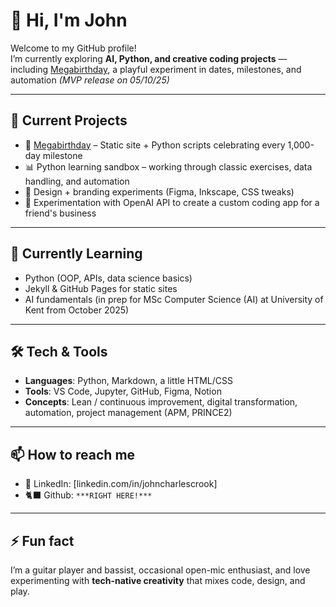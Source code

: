 # 👋 Hi, I'm John  

Welcome to my GitHub profile!  
I’m currently exploring **AI, Python, and creative coding projects** — including [Megabirthday](https://megabirthday.me), a playful experiment in dates, milestones, and automation *(MVP release on 05/10/25)*

---

## 🔭 Current Projects
- 🎂 [Megabirthday](https://github.com/Vazool/megabirthday) – Static site + Python scripts celebrating every 1,000-day milestone
- 📊 Python learning sandbox – working through classic exercises, data handling, and automation
- 🎨 Design + branding experiments (Figma, Inkscape, CSS tweaks)
- 💬 Experimentation with OpenAI API to create a custom coding app for a friend's business

---

## 🌱 Currently Learning
- Python (OOP, APIs, data science basics)
- Jekyll & GitHub Pages for static sites
- AI fundamentals (in prep for MSc Computer Science (AI) at University of Kent from October 2025)

---

## 🛠️ Tech & Tools
- **Languages**: Python, Markdown, a little HTML/CSS  
- **Tools**: VS Code, Jupyter, GitHub, Figma, Notion  
- **Concepts**: Lean / continuous improvement, digital transformation, automation, project management (APM, PRINCE2)

---

## 📫 How to reach me
- 💼 LinkedIn: [linkedin.com/in/johncharlescrook]  
- 🐈‍⬛ Github: `***RIGHT HERE!***`

---

## ⚡ Fun fact
I’m a guitar player and bassist, occasional open-mic enthusiast, and love experimenting with **tech-native creativity** that mixes code, design, and play.


